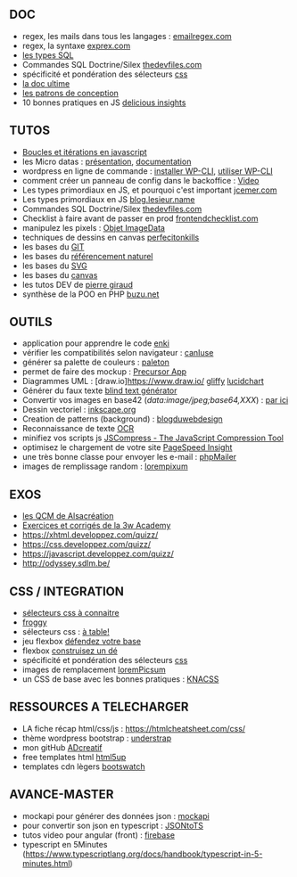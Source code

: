 ## DOC
- regex, les mails dans tous les langages : [emailregex.com](http://emailregex.com/)
- regex, la syntaxe [exprex.com](http://www.expreg.com/rewrite.php)
- [les types SQL](https://www.w3schools.com/sql/sql_datatypes.asp)
- Commandes SQL Doctrine/Silex [thedevfiles.com](https://www.thedevfiles.com/2014/08/simplifying-database-interactions-with-doctrine-dbal/)
- spécificité et pondération des sélecteurs [css](https://developer.mozilla.org/fr/docs/Apprendre/CSS/Introduction_%C3%A0_CSS/La_cascade_et_l_h%C3%A9ritage)
- [la doc ultime](https://devdocs.io/)
- [les patrons de conception](https://fr.wikipedia.org/wiki/Patron_de_conception)
- 10 bonnes pratiques en JS [delicious insights](https://delicious-insights.com/fr/articles/dix-bonnes-pratiques-javascript/)


## TUTOS
- [Boucles et itérations en javascript](https://developer.mozilla.org/fr/docs/Web/JavaScript/Guide/Boucles_et_it%C3%A9ration)
- les Micro datas : [présentation](http://ad-creatif.com/micro-datas-pour-le-referencement/), [documentation](http://schema.org/docs/gs.html)
- wordpress en ligne de commande : [installer WP-CLI](http://wp-cli.org/fr/#installation), [utiliser WP-CLI](http://www.geekpress.fr/tuto-wp-cli-comment-installer-et-configurer-wordpress-en-moins-dune-minute-et-en-seulement-un-clic/)
- comment créer un panneau de config dans le backoffice : [Video](https://www.grafikart.fr/tutoriels/wordpress/option-panel-wordpress-358)
- Les types primordiaux en JS, et pourquoi c'est important [jcemer.com](https://jcemer.com/types-in-javascript-what-you-should-care.html)
- Les types primordiaux en JS [blog.lesieur.name](https://blog.lesieur.name/les-types-en-javascript-pour-tout-savoir/)
- Commandes SQL Doctrine/Silex [thedevfiles.com](https://www.thedevfiles.com/2014/08/simplifying-database-interactions-with-doctrine-dbal/)
- Checklist à faire avant de passer en prod [frontendchecklist.com](http://frontendchecklist.com/)
- manipulez les pixels : [Objet ImageData](https://developer.mozilla.org/fr/docs/Tutoriel_canvas/Pixel_manipulation_with_canvas)
- techniques de dessins en canvas [perfecitonkills](http://perfectionkills.com/exploring-canvas-drawing-techniques/)
- les bases du [GIT](https://www.miximum.fr/blog/enfin-comprendre-git/)
- les bases du [référencement naturel](http://ad-creatif.com/bien-referencer-son-site-augmenter-sa-visibilite-sur-le-web/)
- les bases du [SVG](https://www.alsacreations.com/tuto/lire/1421-svg-initiation-syntaxe-outils.html)
- les bases du [canvas](https://www.alsacreations.com/tuto/lire/1484-introduction.html)
- les tutos DEV de [pierre giraud](https://www.pierre-giraud.com)
- synthèse de la POO en PHP [buzu.net](https://buzut.net/poo-en-php/)


## OUTILS
- application pour apprendre le code [enki](https://play.google.com/store/apps/details?id=com.enki.insights)
- vérifier les compatibilités selon navigateur : [canIuse](http://caniuse.com/)
- générer sa palette de couleurs : [paleton](http://paletton.com/)
- permet de faire des mockup : [Precursor App](https://precursorapp.com/)
- Diagrammes UML : [draw.io]https://www.draw.io/ [gliffy](https://www.gliffy.com/) [lucidchart](https://www.lucidchart.com/)
- Générer du faux texte [blind text générator](http://www.blindtextgenerator.com/fr)
- Convertir vos images en base42 (_data:image/jpeg;base64,XXX_) : [par ici](http://b64.io/)
- Dessin vectoriel : [inkscape.org](https://inkscape.org/fr/)
- Creation de patterns (background) : [blogduwebdesign](http://www.blogduwebdesign.com/ressources/5-outils-indispensables-realiser-textures-patterns-backgrounds-web-design/2365)
- Reconnaissance de texte  [OCR](http://www.free-ocr.com/)
- minifiez vos scripts js [JSCompress - The JavaScript Compression Tool](https://jscompress.com/)
- optimisez le chargement de votre site [PageSpeed Insight](https://developers.google.com/speed/pagespeed/insights/)
- une très bonne classe pour envoyer les e-mail : [phpMailer](https://github.com/PHPMailer/PHPMailer)
- images de remplissage random : [lorempixum](http://lorempixel.com/)


## EXOS
- [les QCM de Alsacréation](https://www.alsacreations.com/quiz/)
- [Exercices et corrigés de la 3w Academy](https://e.3wa.fr/my/)
- https://xhtml.developpez.com/quizz/
- https://css.developpez.com/quizz/
- https://javascript.developpez.com/quizz/
- http://odyssey.sdlm.be/

## CSS / INTEGRATION
- [sélecteurs css à connaitre](https://code.tutsplus.com/fr/tutorials/the-30-css-selectors-you-must-memorize--net-16048)
- [froggy](https://flexboxfroggy.com/#fr)
- sélecteurs css : [à table!](https://flukeout.github.io/)
- jeu flexbox [défendez votre base](http://www.flexboxdefense.com/)
- flexbox [construisez un dé](https://la-cascade.io/flexbox-un-coup-de-des/)
- spécificité et pondération des sélecteurs [css](https://developer.mozilla.org/fr/docs/Apprendre/CSS/Introduction_%C3%A0_CSS/La_cascade_et_l_h%C3%A9ritage)
- images de remplacement [loremPicsum](https://picsum.photos/200/300)
- un CSS de base avec les bonnes pratiques : [KNACSS](https://www.knacss.com/doc.html#intro)

## RESSOURCES A TELECHARGER
- LA fiche récap html/css/js : https://htmlcheatsheet.com/css/
- thème wordpress bootstrap : [understrap](https://github.com/holger1411/understrap)
- mon gitHub [ADcreatif](https://github.com/ADcreatif)
- free templates html [html5up](https://html5up.net/)
- templates cdn lègers [bootswatch](https://bootswatch.com/)

## AVANCE-MASTER
- mockapi pour générer des données json : [mockapi](https://www.mockapi.io/)
- pour convertir son json en typescript : [JSONtoTS](http://www.jsontots.com/)
- tutos video pour angular (front) : [firebase](https://www.youtube.com/channel/UCP4bf6IHJJQehibu6ai__cg)
- typescript en 5Minutes (https://www.typescriptlang.org/docs/handbook/typescript-in-5-minutes.html)
